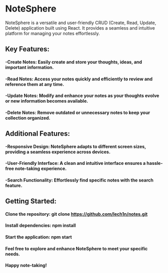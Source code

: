 # NoteSphere

NoteSphere is a versatile and user-friendly CRUD (Create, Read, Update, Delete) application built using React. It provides a seamless and intuitive platform for managing your notes effortlessly.

## Key Features: 
#### -Create Notes: Easily create and store your thoughts, ideas, and important information. 
#### -Read Notes: Access your notes quickly and efficiently to review and reference them at any time. 
#### -Update Notes: Modify and enhance your notes as your thoughts evolve or new information becomes available. 
#### -Delete Notes: Remove outdated or unnecessary notes to keep your collection organized.

## Additional Features:
#### -Responsive Design: NoteSphere adapts to different screen sizes, providing a seamless experience across devices.
#### -User-Friendly Interface: A clean and intuitive interface ensures a hassle-free note-taking experience. 
#### -Search Functionality: Effortlessly find specific notes with the search feature.

## Getting Started:
#### Clone the repository: git clone https://github.com/lech1n/notes.git 
#### Install dependencies: npm install
#### Start the application: npm start
#### Feel free to explore and enhance NoteSphere to meet your specific needs. 
#### Happy note-taking!
